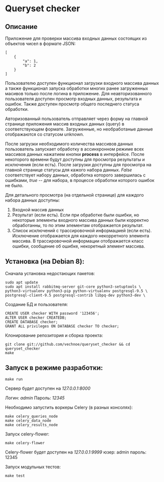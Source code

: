 # Queryset checker

## Описание
Приложение для проверки массива входных данных состоящих из объектов
чисел в формате JSON:

    [
	    {
	    	"a": 1,
	    	"b": 2
	    }
    ]

Пользователю доступен функционал загрузки входного массива данных
а также функционал запуска обработки многих ранее загруженных масивов
только после логина в приложение. Для неавторизованного пользователя
доступен просмотр входных данных, результата и ошибок. Также доступен
просмотр общего последнего статуса обработки.

Авторизованный пользователь отправляет через форму на главной странице 
приложения массив входных данных (query) в соответствующем формате. 
Загруженные, но необработаные данные отображаются со статусом unknown.

После загрузки необходимого количества массивов данных пользователь
запускает обработку в ассинхронном режиме всех массивов данных 
нажатием кнопки **process** в интерфейсе. После некоторого времени
будут доступны для просмотра результаты и исключения (если есть). 
После загрузки доступны для просмотра на главной странице статусы для 
кажого набора данных. *False* соответствует набору данных, обработка 
которого завершилась с ошибками, *true* -- для набора, в процессе 
обработки которого ошибок не было.

Для детального просмотра (на отдельной странице) для каждого набора 
данных доступны:
1. Входной массив данных
2. Результат (если есть). Если при обработке были ошибки, но некоторые
   элементы входного массива данных были корректно обработанны, то по 
   этим элементам отображается результат.
3. Список исключений с трассировочной информацмей (если есть). 
   Исключение отображается для каждого некорретного элемента массива. 
   В трассировочной информации отображается класс ошибки, сообщение об 
   ошибке, некоретный элемент массива.
 

## Установка (на Debian 8):
Сначала установка недостающих пакетов:
    
    sudo apt update 
    sudo apt install rabbitmq-server git-core python3-setuptools \
    python3-virtualenv python3-pip python-virtualenv postgresql-9.5 \
    postgresql-client-9.5 postgresql-contrib libpq-dev python3-dev \

Создание БД и пользователя:

    CREATE USER checker WITH password '123456';
    ALTER USER checker CREATEDB;
    CREATE DATABASE checker;
    GRANT ALL privileges ON DATABASE checker TO checker;
    
Клонирование репозитория и сборка проекта:

    git clone git://github.com/vechnoe/queryset_checker && cd queryset_checker
    make
    
## Запуск в режиме разработки:
    make run

Сервер будет доступен на *127.0.0.1:8000*

Логин: *admin*
Пароль: *12345*

Необходимо запустить воркеры Celery (в разных консолях):

    make celery_queries_node
    make celery_data_node
    make celery_results_node

Запуск celery-flower:
    
    make celery-flower
    
Celery-flower будет доступен на *127.0.0.1:9999*
юзер: admin
пароль: 12345

Запуск модульных тестов:
    
    make test